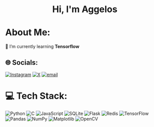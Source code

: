 <h1 align="center">Hi, I'm Aggelos</h1>

# About Me:
🌱 I’m currently learning **Tensorflow**

## 🌐 Socials:
[![Instagram](https://img.shields.io/badge/Instagram-%23E4405F.svg?logo=Instagram&logoColor=white)](https://instagram.com/aggelosxepa) [![X](https://img.shields.io/badge/X-black.svg?logo=X&logoColor=white)](https://x.com/aggelosxepa) [![email](https://img.shields.io/badge/Email-D14836?logo=gmail&logoColor=white)](mailto:aggelos.xepapadakos@gmail.com) 

# 💻 Tech Stack:
![Python](https://img.shields.io/badge/python-3670A0?style=for-the-badge&logo=python&logoColor=ffdd54) ![C](https://img.shields.io/badge/C-%2300599C.svg?style=for-the-badge&logo=c&logoColor=white) ![JavaScript](https://img.shields.io/badge/javascript-%23323330.svg?style=for-the-badge&logo=javascript&logoColor=%23F7DF1E) ![SQLite](https://img.shields.io/badge/sqlite-%2307405e.svg?style=for-the-badge&logo=sqlite&logoColor=white) ![Flask](https://img.shields.io/badge/Flask-%23000.svg?style=for-the-badge&logo=flask&logoColor=white)
 ![Redis](https://img.shields.io/badge/redis-%23DD0031.svg?style=for-the-badge&logo=redis&logoColor=white) ![TensorFlow](https://img.shields.io/badge/TensorFlow-%23FF6F00.svg?style=for-the-badge&logo=TensorFlow&logoColor=white) ![Pandas](https://img.shields.io/badge/pandas-%23150458.svg?style=for-the-badge&logo=pandas&logoColor=white) ![NumPy](https://img.shields.io/badge/numpy-%23013243.svg?style=for-the-badge&logo=numpy&logoColor=white) ![Matplotlib](https://img.shields.io/badge/Matplotlib-%23003259?style=for-the-badge&logo=matplotlib&logoColor=white)
 ![OpenCV](https://img.shields.io/badge/opencv-%23white.svg?style=for-the-badge&logo=opencv&logoColor=white)
